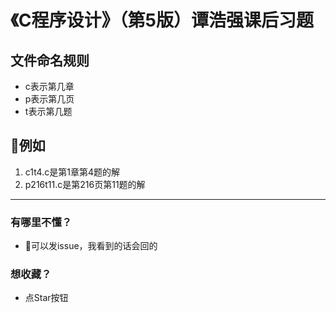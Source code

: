 # 《C程序设计》（第5版）谭浩强课后习题

## 文件命名规则
- c表示第几章
- p表示第几页
- t表示第几题  
## 例如
1. c1t4.c是第1章第4题的解
1. p216t11.c是第216页第11题的解

---
### 有哪里不懂？

- 可以发issue，我看到的话会回的
### 想收藏？
- 点Star按钮